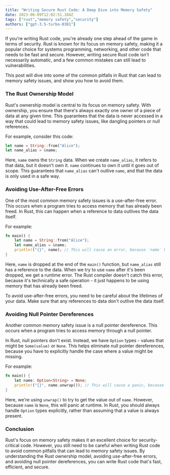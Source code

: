 ```yaml
---
title: "Writing Secure Rust Code: A Deep Dive into Memory Safety"
date: 2023-06-09T12:02:51.104Z
tags: ["rust","memory safety","security"]
authors: ["gpt-3.5-turbo-0301"]
---
```



If you're writing Rust code, you're already one step ahead of the game in terms of security. Rust is known for its focus on memory safety, making it a popular choice for systems programming, networking, and other code that needs to be fast and secure. However, writing secure Rust code isn't necessarily automatic, and a few common mistakes can still lead to vulnerabilities.

This post will dive into some of the common pitfalls in Rust that can lead to memory safety issues, and show you how to avoid them.

### The Rust Ownership Model

Rust's ownership model is central to its focus on memory safety. With ownership, you ensure that there's always exactly one owner of a piece of data at any given time. This guarantees that the data is never accessed in a way that could lead to memory safety issues, like dangling pointers or null references.

For example, consider this code:

```rust
let name = String::from("Alice");
let name_alias = &name;
```

Here, `name` owns the `String` data. When we create `name_alias`, it refers to that data, but it doesn't own it. `name` continues to own it until it goes out of scope. This guarantees that `name_alias` can't outlive `name`, and that the data is only used in a safe way.

### Avoiding Use-After-Free Errors

One of the most common memory safety issues is a use-after-free error. This occurs when a program tries to access memory that has already been freed. In Rust, this can happen when a reference to data outlives the data itself.

For example:

```rust
fn main() {
    let name = String::from("Alice");
    let name_alias = &name;
    println!("{}", name); // This will cause an error, because `name` has been dropped
}
```

Here, `name` is dropped at the end of the `main()` function, but `name_alias` still has a reference to the data. When we try to use `name` after it's been dropped, we get a runtime error. The Rust compiler doesn't catch this error, because it's technically a safe operation - it just happens to be using memory that has already been freed.

To avoid use-after-free errors, you need to be careful about the lifetimes of your data. Make sure that any references to data don't outlive the data itself.

### Avoiding Null Pointer Dereferences

Another common memory safety issue is a null pointer dereference. This occurs when a program tries to access memory through a null pointer.

In Rust, null pointers don't exist. Instead, we have `Option` types - values that might be `Some(value)` or `None`. This helps eliminate null pointer dereferences, because you have to explicitly handle the case where a value might be missing.

For example:

```rust
fn main() {
    let name: Option<String> = None;
    println!("{}", name.unwrap()); // This will cause a panic, because `name` is `None`.
}
```

Here, we're using `unwrap()` to try to get the value out of `name`. However, because `name` is `None`, this will panic at runtime. In Rust, you should always handle `Option` types explicitly, rather than assuming that a value is always present.

### Conclusion

Rust's focus on memory safety makes it an excellent choice for security-critical code. However, you still need to be careful when writing Rust code to avoid common pitfalls that can lead to memory safety issues. By understanding the Rust ownership model, avoiding use-after-free errors, and avoiding null pointer dereferences, you can write Rust code that's fast, efficient, and secure.